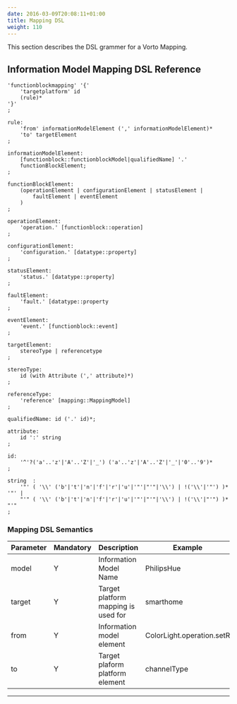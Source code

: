 ```yaml
---
date: 2016-03-09T20:08:11+01:00
title: Mapping DSL
weight: 110
---
```


This section describes the DSL grammer for a Vorto Mapping.
<!--more-->

## Information Model Mapping DSL Reference


    'functionblockmapping' '{'
        'targetplatform' id
        (rule)*
    '}'
    ;

    rule:
        'from' informationModelElement (',' informationModelElement)*
        'to' targetElement
    ;

    informationModelElement:
        [functionblock::functionblockModel|qualifiedName] '.'
        functionBlockElement;
    ;

    functionBlockElement:
        (operationElement | configurationElement | statusElement |
            faultElement | eventElement
        )
    ;

    operationElement:
        'operation.' [functionblock::operation]
    ;

    configurationElement:
        'configuration.' [datatype::property]
    ;

    statusElement:
        'status.' [datatype::property]
    ;

    faultElement:
        'fault.' [datatype::property
    ;

    eventElement:
        'event.' [functionblock::event]
    ;

    targetElement:
        stereoType | referencetype
    ;

    stereoType:
        id (with Attribute (',' attribute)*)
    ;
    
    referenceType:
    	'reference' [mapping::MappingModel]
    ;

	qualifiedName: id ('.' id)*;

    attribute:
        id ':' string
    ;

    id:
        '^'?('a'..'z'|'A'..'Z'|'_') ('a'..'z'|'A'..'Z'|'_'|'0'..'9')*
    ;

    string  :
        '"' ( '\\' ('b'|'t'|'n'|'f'|'r'|'u'|'"'|"'"|'\\') | !('\\'|'"') )* '"' |
        "'" ( '\\' ('b'|'t'|'n'|'f'|'r'|'u'|'"'|"'"|'\\') | !('\\'|"'") )* "'"
    ;

### Mapping DSL Semantics

<table class="table table-bordered">
  <thead>
	<tr>
		<th>Parameter</th>
		<th>Mandatory</th>
		<th>Description</th>
		<th>Example</th>
	</tr>
  </thead>
  <tbody>
	<tr>
		<td>model</td>
		<td>Y</td>
		<td>Information Model Name   </td>
		<td>PhilipsHue</td>
	</tr>
	<tr>
		<td>target</td>
		<td>Y</td>
		<td>Target platform mapping is used for</td>
		<td>smarthome</td>
	</tr>
	<tr>
		<td>from</td>
		<td>Y</td>
		<td>Information model element</td>
		<td>ColorLight.operation.setR</td>
	</tr>
	<tr>
		<td>to</td>
		<td>Y</td>
		<td>Target plaform platform element</td>
		<td>channelType</td>
	</tr>
  </tbody>
</table>

-----------------------------
